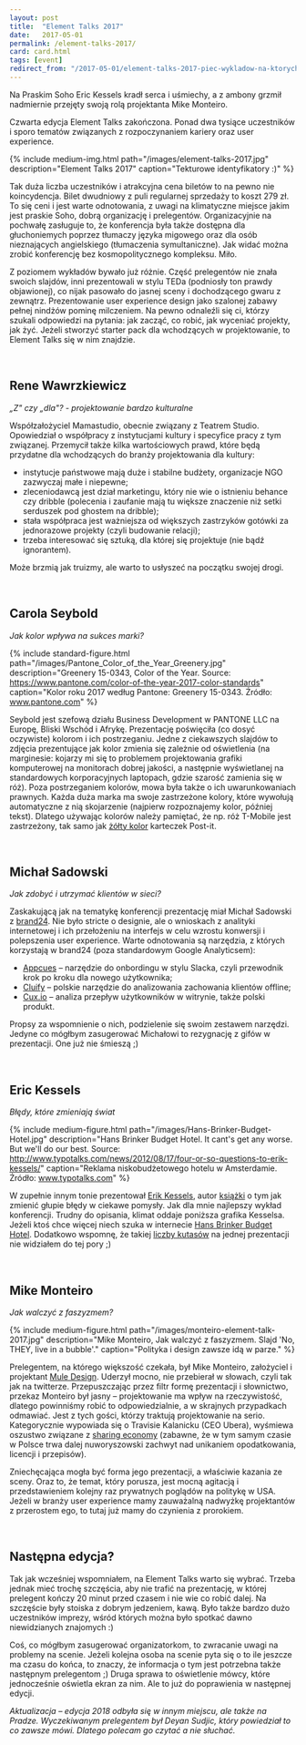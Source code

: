 ```yaml
---
layout: post
title:  "Element Talks 2017"
date:   2017-05-01
permalink: /element-talks-2017/
card: card.html
tags: [event]
redirect_from: "/2017-05-01/element-talks-2017-piec-wykladow-na-ktorych-warto-bylo-byc"
---
```


Na Praskim Soho Eric Kessels kradł serca i uśmiechy, a z ambony grzmił nadmiernie przejęty swoją rolą projektanta Mike Monteiro.

Czwarta edycja Element Talks zakończona. Ponad dwa tysiące uczestników i sporo tematów związanych z rozpoczynaniem kariery oraz user experience.

{% include medium-img.html path="/images/element-talks-2017.jpg" description="Element Talks 2017" caption="Tekturowe identyfikatory :)" %}

Tak duża liczba uczestników i atrakcyjna cena biletów to na pewno nie koincydencja. Bilet dwudniowy z puli regularnej sprzedaży to koszt 279 zł. To się ceni i jest warte odnotowania, z uwagi na klimatyczne miejsce jakim jest praskie Soho, dobrą organizację i prelegentów. Organizacyjnie na pochwałę zasługuje to, że konferencja była także dostępna dla głuchoniemych poprzez tłumaczy języka migowego oraz dla osób nieznających angielskiego (tłumaczenia symultaniczne). Jak widać można zrobić konferencję bez kosmopolitycznego kompleksu. Miło.

Z poziomem wykładów bywało już różnie. Część prelegentów nie znała swoich slajdów, inni prezentowali w stylu TEDa (podniosły ton prawdy objawionej), co nijak pasowało do jasnej sceny i dochodzącego gwaru z zewnątrz. Prezentowanie user experience design jako szalonej zabawy pełnej nindżów pominę milczeniem. Na pewno odnaleźli się ci, którzy szukali odpowiedzi na pytania: jak zacząć, co robić, jak wyceniać projekty, jak żyć. Jeżeli stworzyć starter pack dla wchodzących w projektowanie, to Element Talks się w nim znajdzie.

&nbsp;

## Rene Wawrzkiewicz

_„Z" czy „dla"? - projektowanie bardzo kulturalne_

Współzałożyciel Mamastudio, obecnie związany z Teatrem Studio. Opowiedział o współpracy z instytucjami kultury i specyfice pracy z tym związanej. Przemycił także kilka wartościowych prawd, które będą przydatne dla wchodzących do branży projektowania dla kultury:

- instytucje państwowe mają duże i stabilne budżety, organizacje NGO zazwyczaj małe i niepewne;
- zleceniodawcą jest dział marketingu, który nie wie o istnieniu behance czy dribble (polecenia i zaufanie mają tu większe znaczenie niż setki serduszek pod ghostem na dribble);
- stała współpraca jest ważniejsza od większych zastrzyków gotówki za jednorazowe projekty (czyli budowanie relacji);
- trzeba interesować się sztuką, dla której się projektuje (nie bądź ignorantem).

Może brzmią jak truizmy, ale warto to usłyszeć na początku swojej drogi.

&nbsp;

## Carola Seybold

_Jak kolor wpływa na sukces marki?_

{% include standard-figure.html path="/images/Pantone_Color_of_the_Year_Greenery.jpg" description="Greenery 15-0343, Color of the Year. Source: https://www.pantone.com/color-of-the-year-2017-color-standards" caption="Kolor roku 2017 według Pantone: Greenery 15-0343. Źródło: www.pantone.com" %}

Seybold jest szefową działu Business Development w PANTONE LLC na Europę, Bliski Wschód i Afrykę. Prezentację poświęciła (co dosyć oczywiste) kolorom i ich postrzeganiu. Jedne z ciekawszych slajdów to zdjęcia prezentujące jak kolor zmienia się zależnie od oświetlenia (na marginesie: kojarzy mi się to problemem projektowania grafiki komputerowej na monitorach dobrej jakości, a następnie wyświetlanej na standardowych korporacyjnych laptopach, gdzie szarość zamienia się w róż). Poza postrzeganiem kolorów, mowa była także o ich uwarunkowaniach prawnych. Każda duża marka ma swoje zastrzeżone kolory, które wywołują automatyczne z nią skojarzenie (najpierw rozpoznajemy kolor, później tekst). Dlatego używając kolorów należy pamiętać, że np. róż T-Mobile jest zastrzeżony, tak samo jak [żółty kolor](http://www.3mproductivity.com/IDCSalesCentral/SOSD_Brand_Guidelines_QuickReferenceGuides_02.29.16.pdf) karteczek Post-it.

&nbsp;

## Michał Sadowski

_Jak zdobyć i utrzymać klientów w sieci?_

Zaskakującą jak na tematykę konferencji prezentację miał Michał Sadowski z [brand24](https://brand24.pl/). Nie było stricte o designie, ale o wnioskach z analityki internetowej i ich przełożeniu na interfejs w celu wzrostu konwersji i polepszenia user experience. Warte odnotowania są narzędzia, z których korzystają w brand24 (poza standardowym Google Analyticsem):

- [Appcues](https://www.appcues.com/) – narzędzie do onbordingu w stylu Slacka, czyli przewodnik krok po kroku dla nowego użytkownika;
- [Cluify](http://cluify.com/) – polskie narzędzie do analizowania zachowania klientów offline;
- [Cux.io](http://cux.io/) – analiza przepływ użytkowników w witrynie, także polski produkt.

Propsy za wspomnienie o nich, podzielenie się swoim zestawem narzędzi. Jedyne co mógłbym zasugerować Michałowi to rezygnację z gifów w prezentacji. One już nie śmieszą ;)

&nbsp;

## Eric Kessels

_Błędy, które zmieniają świat_

{% include medium-figure.html path="/images/Hans-Brinker-Budget-Hotel.jpg" description="Hans Brinker Budget Hotel. It cant's get any worse. But we'll do our best. Source: http://www.typotalks.com/news/2012/08/17/four-or-so-questions-to-erik-kessels/" caption="Reklama niskobudżetowego hotelu w Amsterdamie. Źródło: www.typotalks.com" %}

W zupełnie innym tonie prezentował [Erik Kessels](http://www.kesselskramer.com/), autor [książki](http://www.bookoff.pl/product-pol-21536-Failed-it-How-to-turn-mistakes-into-ideas-and-other-advice-for-successfully-screwing-up.html) o tym jak zmienić głupie błędy w ciekawe pomysły. Jak dla mnie najlepszy wykład konferencji. Trudny do opisania, klimat oddaje poniższa grafika Kesselsa. Jeżeli ktoś chce więcej niech szuka w internecie [Hans Brinker Budget Hotel](https://duckduckgo.com/?q=hans+brinker+budget+hotel&t=ffab&iar=images&iax=1&ia=images). Dodatkowo wspomnę, że takiej [liczby kutasów](http://kesselskramerpublishing.com/catalogue/useful-photography-13/) na jednej prezentacji nie widziałem do tej pory ;)

&nbsp;

## Mike Monteiro

_Jak walczyć z faszyzmem?_

{% include medium-figure.html path="/images/monteiro-element-talk-2017.jpg" description="Mike Monteiro, Jak walczyć z faszyzmem. Slajd 'No, THEY, live in a bubble'." caption="Polityka i design zawsze idą w parze." %}

Prelegentem, na którego większość czekała, był Mike Monteiro, założyciel i projektant [Mule Design](http://muledesign.com/). Uderzył mocno, nie przebierał w słowach, czyli tak jak na twitterze. Przepuszczając przez filtr formę prezentacji i  słownictwo, przekaz Monteiro był jasny – projektowanie ma wpływ na rzeczywistość, dlatego powinniśmy robić to odpowiedzialnie, a w skrajnych przypadkach odmawiać. Jest z tych gości, którzy traktują projektowanie na serio. Kategorycznie wypowiada się o Travisie Kalanicku (CEO Ubera), wyśmiewa oszustwo związane z [sharing economy](https://en.wikipedia.org/wiki/Sharing_economy) (zabawne, że w tym samym czasie w Polsce trwa dalej nuworyszowski zachwyt nad unikaniem opodatkowania, licencji i przepisów).

Zniechęcająca mogła być forma jego prezentacji, a właściwie kazania ze sceny. Oraz to, że temat, który porusza, jest mocną agitacją i przedstawieniem kolejny raz prywatnych poglądów na politykę w USA. Jeżeli w branży user experience mamy zauważalną nadwyżkę projektantów z przerostem ego, to tutaj już mamy do czynienia z prorokiem.

&nbsp;

## Następna edycja?

Tak jak wcześniej wspomniałem, na Element Talks warto się wybrać. Trzeba jednak mieć trochę szczęścia, aby nie trafić na prezentację, w której prelegent kończy 20 minut przed czasem i nie wie co robić dalej. Na szczęście były stoiska z dobrym jedzeniem, kawą. Było także bardzo dużo uczestników imprezy, wśród których można było spotkać dawno niewidzianych znajomych :)

Coś, co mógłbym zasugerować organizatorkom, to zwracanie uwagi na problemy na scenie. Jeżeli kolejna osoba na scenie pyta się o to ile jeszcze ma czasu do końca, to znaczy, że informacja o tym jest potrzebna także następnym prelegentom ;) Druga sprawa to oświetlenie mówcy, które jednocześnie oświetla ekran za nim. Ale to już do poprawienia w następnej edycji.

_Aktualizacja – edycja 2018 odbyła się w innym miejscu, ale także na Pradze. Wyczekiwanym prelegentem był Deyan Sudjic, który powiedział to co zawsze mówi. Dlatego polecam go czytać a nie słuchać._ 
